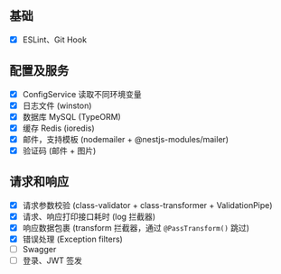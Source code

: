 ## 基础

- [x] ESLint、Git Hook

## 配置及服务

- [x] ConfigService 读取不同环境变量
- [x] 日志文件 (winston)
- [x] 数据库 MySQL (TypeORM)
- [x] 缓存 Redis (ioredis)
- [x] 邮件，支持模板 (nodemailer + @nestjs-modules/mailer)
- [x] 验证码 (邮件 + 图片)

## 请求和响应

- [x] 请求参数校验 (class-validator + class-transformer + ValidationPipe)
- [x] 请求、响应打印接口耗时 (log 拦截器)
- [x] 响应数据包裹 (transform 拦截器，通过 `@PassTransform()` 跳过)
- [x] 错误处理 (Exception filters)
- [ ] Swagger
- [ ] 登录、JWT 签发
